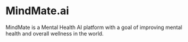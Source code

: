 # MindMate.ai
MindMate is a Mental Health AI platform with a goal of improving mental health and overall wellness in the world.
